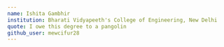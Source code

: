 ```yaml
---
name: Ishita Gambhir
institution: Bharati Vidyapeeth's College of Engineering, New Delhi
quote: I owe this degree to a pangolin
github_user: mewcifur28
---
```

